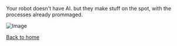 Your robot doesn't have AI. but they make stuff on the spot, with the processes already prommaged.  

![Image](???)  

[Back to home](../home.md)  
